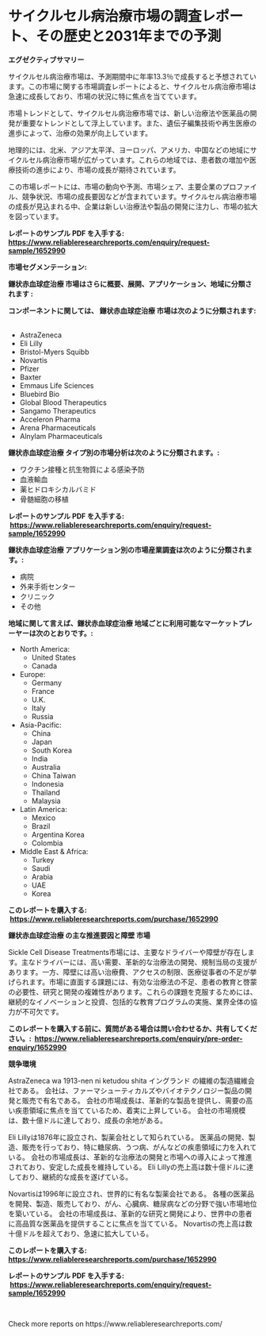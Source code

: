 <p><h1>サイクルセル病治療市場の調査レポート、その歴史と2031年までの予測</h1></p><p><strong>エグゼクティブサマリー</strong></p>
<p><p>サイクルセル病治療市場は、予測期間中に年率13.3％で成長すると予想されています。この市場に関する市場調査レポートによると、サイクルセル病治療市場は急速に成長しており、市場の状況に特に焦点を当てています。</p><p>市場トレンドとして、サイクルセル病治療市場では、新しい治療法や医薬品の開発が重要なトレンドとして浮上しています。また、遺伝子編集技術や再生医療の進歩によって、治療の効果が向上しています。</p><p>地理的には、北米、アジア太平洋、ヨーロッパ、アメリカ、中国などの地域にサイクルセル病治療市場が広がっています。これらの地域では、患者数の増加や医療技術の進歩により、市場の成長が期待されています。</p><p>この市場レポートには、市場の動向や予測、市場シェア、主要企業のプロファイル、競争状況、市場の成長要因などが含まれています。サイクルセル病治療市場の成長が見込まれる中、企業は新しい治療法や製品の開発に注力し、市場の拡大を図っています。</p></p>
<p><strong>レポートのサンプル PDF を入手する: <a href="https://www.reliableresearchreports.com/enquiry/request-sample/1652990">https://www.reliableresearchreports.com/enquiry/request-sample/1652990</a></strong></p>
<p><strong>市場セグメンテーション:</strong></p>
<p><strong> 鎌状赤血球症治療 市場はさらに概要、展開、アプリケーション、地域に分類されます :</strong></p>
<p><strong>コンポーネントに関しては、 鎌状赤血球症治療 市場は次のように分類されます: &nbsp;</strong></p>
<p><ul><li>AstraZeneca</li><li>Eli Lilly</li><li>Bristol-Myers Squibb</li><li>Novartis</li><li>Pfizer</li><li>Baxter</li><li>Emmaus Life Sciences</li><li>Bluebird Bio</li><li>Global Blood Therapeutics</li><li>Sangamo Therapeutics</li><li>Acceleron Pharma</li><li>Arena Pharmaceuticals</li><li>Alnylam Pharmaceuticals</li></ul></p>
<p><strong> 鎌状赤血球症治療 タイプ別の市場分析は次のように分類されます。:</strong></p>
<p><ul><li>ワクチン接種と抗生物質による感染予防</li><li>血液輸血</li><li>薬ヒドロキシカルバミド</li><li>骨髄細胞の移植</li></ul></p>
<p><strong>レポートのサンプル PDF を入手する: &nbsp;<a href="https://www.reliableresearchreports.com/enquiry/request-sample/1652990">https://www.reliableresearchreports.com/enquiry/request-sample/1652990</a></strong></p>
<p><strong> 鎌状赤血球症治療 アプリケーション別の市場産業調査は次のように分類されます。:</strong></p>
<p><ul><li>病院</li><li>外来手術センター</li><li>クリニック</li><li>その他</li></ul></p>
<p><strong>地域に関して言えば、鎌状赤血球症治療 地域ごとに利用可能なマーケットプレーヤーは次のとおりです。:</strong></p>
<p><ul>
    <li>
        North America:
        <ul>
            <li>United States</li>
            <li>Canada</li>
        </ul>
    </li>
    <li>
        Europe:
        <ul>
            <li>Germany</li>
            <li>France</li>
            <li>U.K.</li>
            <li>Italy</li>
            <li>Russia</li>
        </ul>
    </li>
    <li>
        Asia-Pacific:
        <ul>
            <li>China</li>
            <li>Japan</li>
            <li>South Korea</li>
            <li>India</li>
            <li>Australia</li>
            <li>China Taiwan</li>
            <li>Indonesia</li>
            <li>Thailand</li>
            <li>Malaysia</li>
        </ul>
    </li>
    <li>
        Latin America:
        <ul>
            <li>Mexico</li>
            <li>Brazil</li>
            <li>Argentina Korea</li>
            <li>Colombia</li>
        </ul>
    </li>
    <li>
        Middle East & Africa:
        <ul>
            <li>Turkey</li>
            <li>Saudi</li>
            <li>Arabia</li>
            <li>UAE</li>
            <li>Korea</li>
        </ul>
    </li>
    </ul></p>
<p><strong>このレポートを購入する: &nbsp;<a href="https://www.reliableresearchreports.com/purchase/1652990">https://www.reliableresearchreports.com/purchase/1652990</a></strong></p>
<p><strong>鎌状赤血球症治療 の主な推進要因と障壁 市場</strong></p>
<p><p>Sickle Cell Disease Treatments市場には、主要なドライバーや障壁が存在します。主なドライバーには、高い需要、革新的な治療法の開発、規制当局の支援があります。一方、障壁には高い治療費、アクセスの制限、医療従事者の不足が挙げられます。市場に直面する課題には、有効な治療法の不足、患者の教育と啓蒙の必要性、研究と開発の複雑性があります。これらの課題を克服するためには、継続的なイノベーションと投資、包括的な教育プログラムの実施、業界全体の協力が不可欠です。</p></p>
<p><strong>このレポートを購入する前に、質問がある場合は問い合わせるか、共有してください。:&nbsp; <a href="https://www.reliableresearchreports.com/enquiry/pre-order-enquiry/1652990">https://www.reliableresearchreports.com/enquiry/pre-order-enquiry/1652990</a></strong></p>
<p><strong>競争環境</strong></p>
<p><p>AstraZeneca wa 1913-nen ni ketudou shita イングランド の繊維の製造繊維会社である。 会社は、ファーマシューティカルズやバイオテクノロジー製品の開発と販売で有名である。 会社の市場成長は、革新的な製品を提供し、需要の高い疾患領域に焦点を当てているため、着実に上昇している。 会社の市場規模は、数十億ドルに達しており、成長の余地がある。</p><p>Eli Lillyは1876年に設立され、製薬会社として知られている。 医薬品の開発、製造、販売を行っており、特に糖尿病、うつ病、がんなどの疾患領域に力を入れている。 会社の市場成長は、革新的な治療法の開発と市場への導入によって推進されており、安定した成長を維持している。 Eli Lillyの売上高は数十億ドルに達しており、継続的な成長を遂げている。</p><p>Novartisは1996年に設立され、世界的に有名な製薬会社である。 各種の医薬品を開発、製造、販売しており、がん、心臓病、糖尿病などの分野で強い市場地位を築いている。 会社の市場成長は、革新的な研究と開発により、世界中の患者に高品質な医薬品を提供することに焦点を当てている。 Novartisの売上高は数十億ドルを超えており、急速に拡大している。</p></p>
<p><strong>このレポートを購入する: &nbsp; <a href="https://www.reliableresearchreports.com/purchase/1652990">https://www.reliableresearchreports.com/purchase/1652990</a></strong></p>
<p><strong>レポートのサンプル PDF を入手する: &nbsp;<a href="https://www.reliableresearchreports.com/enquiry/request-sample/1652990">https://www.reliableresearchreports.com/enquiry/request-sample/1652990</a></strong><strong></strong></p>
<p>&nbsp;</p>
<p>Check more reports on https://www.reliableresearchreports.com/</p>